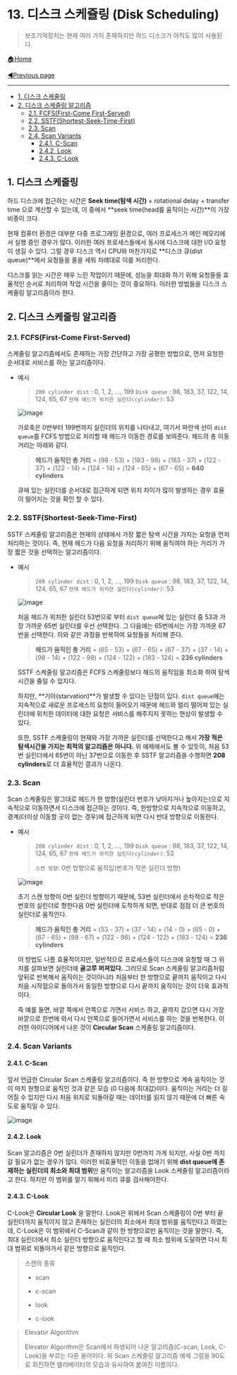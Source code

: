 # 13. 디스크 스케쥴링 (Disk Scheduling)

> 보조기억장치는 현재 여러 가지 존재하지만 하드 디스크가 아직도 많이 사용된다.

[🏠Home](https://github.com/batboy118/Study_Note)

[◀Previous page ](./)

---

<!-- TOC -->

- [1. 디스크 스케줄링](#1-디스크-스케줄링)
- [2. 디스크 스케줄링 알고리즘](#2-디스크-스케줄링-알고리즘)
	- [2.1. FCFS(First-Come First-Served)](#21-fcfsfirst-come-first-served)
	- [2.2. SSTF(Shortest-Seek-Time-First)](#22-sstfshortest-seek-time-first)
	- [2.3. Scan](#23-scan)
	- [2.4. Scan Variants](#24-scan-variants)
		- [2.4.1. C-Scan](#241-c-scan)
		- [2.4.2. Look](#242-look)
		- [2.4.3. C-Look](#243-c-look)

<!-- /TOC -->

## 1.  디스크 스케줄링

하드 디스크에 접근하는 시간은 **Seek time(탐색 시간)** + rotational delay + transfer time 으로 계산할 수 있는데, 이 중에서 **seek time(head를 움직이는 시간)**이 가장 비중이 크다.

현재 컴퓨터 환경은 대부분 다중 프로그래밍 환경으로, 여러 프로세스가 메인 메모리에서 실행 중인 경우가 많다. 이러한 여러 프로세스들에서 동시에 디스크에 대한 I/O 요청이 생길 수 있다. 그럴 경우 디스크 역시 CPU와 마찬가지로 **디스크 큐(dist queue)**에서 요청들을 줄을 세워 차례대로 이를 처리한다.

디스크를 읽는 시간은 매우 느린 작업이기 때문에, 성능을 최대화 하기 위해 요청들을 효율적인 순서로 처리하여 작업 시간을 줄이는 것이 중요하다. 이러한 방법들을 디스크 스케줄링 알고리즘이라 한다.

## 2.  디스크 스케줄링 알고리즘

### 2.1. FCFS(First-Come First-Served)

스케줄링 알고리즘에서도 존재하는 가장 간단하고 가장 공평한 방법으로, 먼저 요청한 순서대로 서비스를 하는 알고리즘이다.

- 예시

  >`200 cylinder dist` : 0, 1, 2, ..., 199
  >`Disk queue` : 98, 183, 37, 122, 14, 124, 65, 67
  >`현재 헤드가 위치한 실린더(cylinder)`: 53

  ![image](https://user-images.githubusercontent.com/53181778/78218793-e6e2aa00-74ad-11ea-8b5a-6758e34c3bfe.png)

  가로축은 0번부터 199번까지 실린더의 위치를 나타내고, 여기서 파란색 선이 `dist queue`를 FCFS 방법으로 처리할 때 헤드가 이동한 경로를 보여준다. 헤드의 총 이동거리는 아래와 같다.

  > **헤드가 움직인 총 거리** = (98 - 53) + (183 - 98) + (183 - 37) + (122 - 37) + (122 - 14) + (124 - 14) + (124 - 65) + (67 - 65) = **640 cylinders**

  큐에 있는 실린더를 순서대로 접근하게 되면 위치 차이가 많이 발생하는 경우 효율이 떨어지는 것을 확인 할 수 있다.

### 2.2. SSTF(Shortest-Seek-Time-First)

SSTF 스케줄링 알고리즘은 현재의 상태에서 가장 짧은 탐색 시간을 가지는 요청을 먼저 처리하는 것이다. 즉, 현재 헤드가 다음 요청을 처리하기 위해 움직여야 하는 거리가 가장 짧은 것을 선택하는 알고리즘이다.

- 예시

  >`200 cylinder dist` : 0, 1, 2, ..., 199
  >`Disk queue` : 98, 183, 37, 122, 14, 124, 65, 67
  >`현재 헤드가 위치한 실린더(cylinder)`: 53

  ![image](https://user-images.githubusercontent.com/53181778/78218406-42f8fe80-74ad-11ea-8344-d911809fd599.png)

  처음 헤드가 위치한 실린더 53번으로 부터 `dist queue`에 있는 실린더 중 53과 가장 가까운 65번 실린더를 우선 선택한다. 그 다음에는 65번에서는 가장 가까운 67번을 선택한다. 이와 같은 과정을 반복하여 요청들을 처리해 준다.

  > **헤드가 움직인 총 거리** = (65 - 53) + (67 - 65) + (67 - 37) + (37 - 14) + (98 - 14) + (122 - 98) + (124 - 122) + (183 - 124) = **236 cylinders**

  SSTF 스케줄링 알고리즘은 FCFS 스케줄링보다 헤드의 움직임을 최소화 하여 탐색 시간을 줄일 수 있지다.

  하지만, **기아(starvation)**가 발생할 수 있다는 단점이 있다. `dist queue`에는 지속적으로 새로운 프로세스의 요청이 들어오기 때문에 헤드와 멀리 떨어져 있는 실린더에 위치한 데이터에 대한 요청은 서비스를 해주지지 못하는 현상이 발생할 수 있다.

  또한, SSTF 스케줄링이 현재와 가장 가까운 실린더를 선택한다고 해서 **가장 적은 탐색시간을 가지는 최적의 알고리즘은 아니다.** 위 예제에서도 볼 수 있듯이, 처음 53번 실린더에서 65번이 아닌 37번으로 이동한 후 SSTF 알고리즘을 수행하면 **208 cylinders**로 더 효율적인 결과가 나온다.

### 2.3. Scan

Scan 스케줄링은 말그대로 헤드가 한 방향(실린더 번호가 낮아지거나 높아지는)으로 지속적으로 이동하면서 디스크에 접근하는 것이다. 즉, 한방향으로 지속적으로 이동하고, 경계(더이상 이동할 곳이 없는 경우)에 접근하게 되면 다시 반대 방향으로 이동한다.

- 예시

  > `200 cylinder dist` : 0, 1, 2, ..., 199
  > `Disk queue` : 98, 183, 37, 122, 14, 124, 65, 67
  > `현재 헤드가 위치한 실린더(cylinder)`: 53
  >
  > `스캔 방향`: 0번 방향으로 움직임(번호가 작은 실린더 방향)

  ![image](https://user-images.githubusercontent.com/53181778/78219379-ed255600-74ae-11ea-9414-9a7ab9f8054d.png)

  초기 스캔 방향이 0번 실린더 방향이기 때문에, 53번 실린더에서 순차적으로 작은 번호의 실린더로 향한다음 0번 실린더에 도착하게 되면, 반대로 점점 더 큰 번호의 실린더로 움직인다.

  > **헤드가 움직인 총 거리** = (53 - 37) + (37 - 14) + (14 - 0) + (65 - 0) + (67 - 65) + (98 - 67) + (122 - 98) + (124 - 122) + (183 - 124) = **236 cylinders**

  이 방법도 나름 효율적이지만, 일반적으로 프로세스들이 디스크에 요청할 때 그 위치를 살펴보면 실린더에 **골고루 퍼져있다.** 그러므로 Scan 스케줄링 알고리즘처럼 앞뒤로 반복해서 움직이는 것이아니라 처음부터 한 방향으로 끝까지 움직이고 다시 처음 시작점으로 돌아가서 동일한 방향으로 다시 끝까지 움직이는 것이 더욱 효과적이다.

  즉 예를 들면, 바깥 쪽에서 안쪽으로 가면서 서비스 하고, 끝까지 갔으면 다시 가장 바깥으로 한번에 와서 다시 안쪽으로 들어가면서 서비스를 하는 것을 반복한다. 이러한 아이디어에서 나온 것이 **Circular Scan** 스케줄링 알고리즘이다.

### 2.4. Scan Variants

#### 2.4.1. C-Scan

앞서 언급한 Circular Scan 스케줄링 알고리즘이다. 즉 한 방향으로 계속 움직이는 것이 마치 원형으로 움직인 것과 같은 모습 (0 다음에 최대값)이다. 움직이는 거리는 더 길어질 수 있지만 다시 처음 위치로 되돌아갈 때는 데이터를 읽지 않기 때문에 더 빠른 속도로 움직일 수 있다.

![image](https://user-images.githubusercontent.com/53181778/78225234-6a55c880-74b9-11ea-80f1-1fb8d96e4d7b.png)

#### 2.4.2. Look

Scan 알고리즘은 0번 실린더가 존재하지 않지만 0번까지 가게 되지만, 사실 0번 까지 갈 필요가 없는 경우가 많다. 이러한 비효율적인 이동을 없애기 위해 **dist queue에 존재하는 실린더의 최소와 최대 범위**만 움직이는 알고리즘을 Look 스케줄링 알고리즘이라고 한다. 하지만 이 범위를 알기 위해서 미리 큐를 검사해야한다.

#### 2.4.3. C-Look

C-Look은 **Circular Look** 을 말한다. Look은 위에서 Scan 스케줄링이 0번 부터 끝 실린더까지 움직이지 않고 존재하는 실린더의 최소에서 최대 범위를 움직인다고 하였는데, C-Look은 이 범위에서 C-Scan과 같이 한 방향으로만 움직이는 것을 말한다. 즉, 최대 실린더에서 최소 실린더 방향으로 움직인다고 할 때 최소 범위에 도달하면 다시 최대 범위로 되돌아가서 같은 방향으로 움직인다.

> 스캔의 종류
>
> - scan
>
> - c-scan
>
> - look
>
> - c-look

> Elevator Algorithm
>
> Elevator Algorithm은 Scan에서 파생되어 나온 알고리즘(C-scan, Look, C-Look)을 부르는 다른 용어이다. 위 Scan 스케줄링 알고리즘 예제 그림을 90도로 회전하면 엘리베이터의 모습과 유사하여 붙여진 이름이다.
